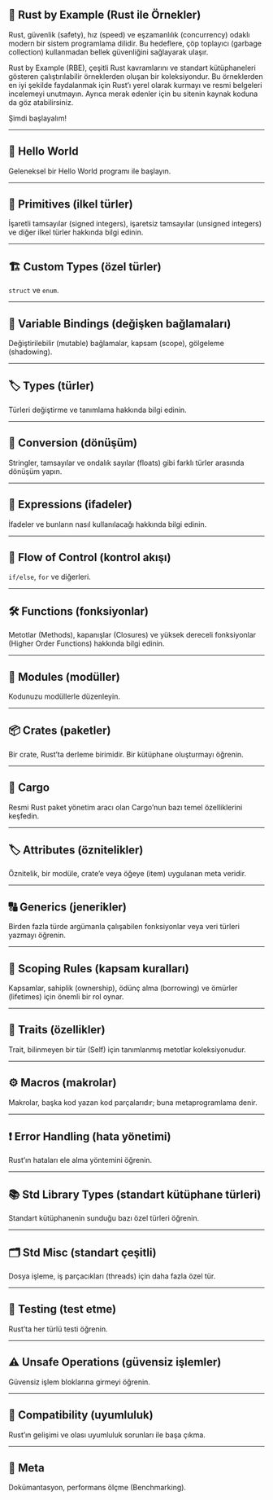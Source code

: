## 📘 Rust by Example (Rust ile Örnekler)

Rust, güvenlik (safety), hız (speed) ve eşzamanlılık (concurrency) odaklı modern bir sistem programlama dilidir. Bu hedeflere, çöp toplayıcı (garbage collection) kullanmadan bellek güvenliğini sağlayarak ulaşır.

Rust by Example (RBE), çeşitli Rust kavramlarını ve standart kütüphaneleri gösteren çalıştırılabilir örneklerden oluşan bir koleksiyondur. Bu örneklerden en iyi şekilde faydalanmak için Rust’ı yerel olarak kurmayı ve resmi belgeleri incelemeyi unutmayın. Ayrıca merak edenler için bu sitenin kaynak koduna da göz atabilirsiniz.

Şimdi başlayalım!

---

## 👋 Hello World

Geleneksel bir Hello World programı ile başlayın.

---

## 🔢 Primitives (ilkel türler)

İşaretli tamsayılar (signed integers), işaretsiz tamsayılar (unsigned integers) ve diğer ilkel türler hakkında bilgi edinin.

---

## 🏗️ Custom Types (özel türler)

`struct` ve `enum`.

---

## 📌 Variable Bindings (değişken bağlamaları)

Değiştirilebilir (mutable) bağlamalar, kapsam (scope), gölgeleme (shadowing).

---

## 🏷️ Types (türler)

Türleri değiştirme ve tanımlama hakkında bilgi edinin.

---

## 🔄 Conversion (dönüşüm)

Stringler, tamsayılar ve ondalık sayılar (floats) gibi farklı türler arasında dönüşüm yapın.

---

## 🧮 Expressions (ifadeler)

İfadeler ve bunların nasıl kullanılacağı hakkında bilgi edinin.

---

## 🔀 Flow of Control (kontrol akışı)

`if/else`, `for` ve diğerleri.

---

## 🛠️ Functions (fonksiyonlar)

Metotlar (Methods), kapanışlar (Closures) ve yüksek dereceli fonksiyonlar (Higher Order Functions) hakkında bilgi edinin.

---

## 📂 Modules (modüller)

Kodunuzu modüllerle düzenleyin.

---

## 📦 Crates (paketler)

Bir crate, Rust’ta derleme birimidir. Bir kütüphane oluşturmayı öğrenin.

---

## 🚀 Cargo

Resmi Rust paket yönetim aracı olan Cargo’nun bazı temel özelliklerini keşfedin.

---

## 🏷️ Attributes (öznitelikler)

Öznitelik, bir modüle, crate’e veya öğeye (item) uygulanan meta veridir.

---

## 🔠 Generics (jenerikler)

Birden fazla türde argümanla çalışabilen fonksiyonlar veya veri türleri yazmayı öğrenin.

---

## 📏 Scoping Rules (kapsam kuralları)

Kapsamlar, sahiplik (ownership), ödünç alma (borrowing) ve ömürler (lifetimes) için önemli bir rol oynar.

---

## 🧩 Traits (özellikler)

Trait, bilinmeyen bir tür (Self) için tanımlanmış metotlar koleksiyonudur.

---

## ⚙️ Macros (makrolar)

Makrolar, başka kod yazan kod parçalarıdır; buna metaprogramlama denir.

---

## ❗ Error Handling (hata yönetimi)

Rust’ın hataları ele alma yöntemini öğrenin.

---

## 📚 Std Library Types (standart kütüphane türleri)

Standart kütüphanenin sunduğu bazı özel türleri öğrenin.

---

## 🗂️ Std Misc (standart çeşitli)

Dosya işleme, iş parçacıkları (threads) için daha fazla özel tür.

---

## 🧪 Testing (test etme)

Rust’ta her türlü testi öğrenin.

---

## ⚠️ Unsafe Operations (güvensiz işlemler)

Güvensiz işlem bloklarına girmeyi öğrenin.

---

## 🔗 Compatibility (uyumluluk)

Rust’ın gelişimi ve olası uyumluluk sorunları ile başa çıkma.

---

## 📑 Meta

Dokümantasyon, performans ölçme (Benchmarking).
